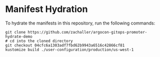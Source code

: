 # Manifest Hydration

To hydrate the manifests in this repository, run the following commands:

```shell
git clone https://github.com/zachaller/argocon-gitops-promoter-hydrate-demo
# cd into the cloned directory
git checkout 04cfc6a1303adf7fbd62b9943a6516c42866cf81
kustomize build ./user-configuration/production/us-west-1
```
